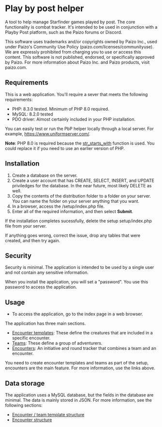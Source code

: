# Play by post helper

A tool to help manage Starfinder games played by post. The core functionality is combat tracker. It's intended to be used in conjunction with a Playby Post platform, such as the Paizo forums or Discord.

This software uses trademarks and/or copyrights owned by Paizo Inc., used under Paizo's Community Use Policy (paizo.com/licenses/communityuse). We are expressly prohibited from charging you to use or access this content. This software is not published, endorsed, or specifically approved by Paizo. For more information about Paizo Inc. and Paizo products, visit paizo.com.

## Requirements

This is a web application. You'll require a sever that meets the following requirements:

* PHP: 8.3.0 tested. Minimum of PHP 8.0 required.
* MySQL: 8.2.0 tested
* PDO driver: Almost certainly included in your PHP installation.

You can easily test or run the PbP helper locally through a local server. For example, https://www.uniformserver.com/.

**Note**: PHP 8.0 is required because the [str_starts_with](https://www.php.net/manual/en/function.str-starts-with.php) function is used. You could replace it if you need to use an earlier version of PHP.

## Installation

1. Create a database on the server.
2. Create a user account that has CREATE, SELECT, INSERT, and UPDATE priviledges for the database. In the near future, most likely DELETE as well.
3. Copy the contents of the distribution folder to a folder on your server. You can name the folder on your server anything that you want.
4. In a browser, access the /setup/index.php file.
5. Enter all of the required information, and then select **Submit**.

If the installation completes sucessfully, delete the setup setup/index.php file from your server.

If anything goes wrong, correct the issue, drop any tables that were created, and then try again.

## Security

Security is minimal. The application is intended to be used by a single user and not contain any sensitive information.

When you install the application, you will set a "password". You use this password to access the application.

## Usage

* To access the application, go to the index page in a web browser.

The application has three main sections.

* [Encounter templates](./md_docs/encounter_template.md): These define the creatures that are included in a specific encounter.
* [Teams](./md_docs/teams.md): These define a group of adventurers.
* [Encounters](./md_docs/encounter.md): An initiative and round tracker that combines a team and an encounter.

You need to create encounter templates and teams as part of the setup, encounters are the main feature. For more information, use the links above.

## Data storage

The application uses a MySQL database, but the fields in the database are minimal. The data is mainly stored in JSON. For more information, see the following sections:

* [Encounter / team template structure](./md_docs/template_structure.md)
* [Encounter structure](./md_docs/encounter_structure.md)